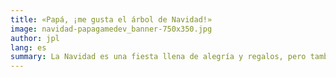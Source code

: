 ```yaml
---
title: «Papá, ¡me gusta el árbol de Navidad!»
image: navidad-papagamedev_banner-750x350.jpg
author: jpl
lang: es
summary: La Navidad es una fiesta llena de alegría y regalos, pero también es una época para reflexionar y valorar, junto a nuestros hijos, nuestro lado más humano.
---
```


